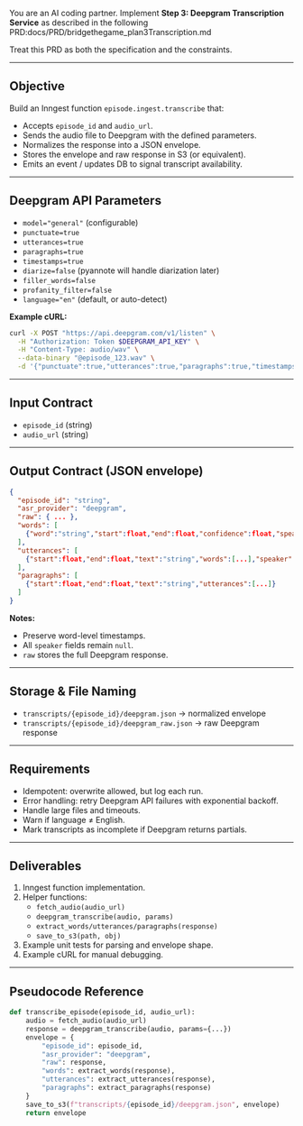 You are an AI coding partner. Implement **Step 3: Deepgram Transcription Service** as described in the following PRD:docs/PRD/bridgethegame_plan3Transcription.md

Treat this PRD as both the specification and the constraints.

---

## Objective

Build an Inngest function `episode.ingest.transcribe` that:

- Accepts `episode_id` and `audio_url`.
- Sends the audio file to Deepgram with the defined parameters.
- Normalizes the response into a JSON envelope.
- Stores the envelope and raw response in S3 (or equivalent).
- Emits an event / updates DB to signal transcript availability.

---

## Deepgram API Parameters

- `model="general"` (configurable)
- `punctuate=true`
- `utterances=true`
- `paragraphs=true`
- `timestamps=true`
- `diarize=false` (pyannote will handle diarization later)
- `filler_words=false`
- `profanity_filter=false`
- `language="en"` (default, or auto-detect)

**Example cURL:**

```bash
curl -X POST "https://api.deepgram.com/v1/listen" \
  -H "Authorization: Token $DEEPGRAM_API_KEY" \
  -H "Content-Type: audio/wav" \
  --data-binary "@episode_123.wav" \
  -d '{"punctuate":true,"utterances":true,"paragraphs":true,"timestamps":true,"diarize":false}'
```

---

## Input Contract

- `episode_id` (string)
- `audio_url` (string)

---

## Output Contract (JSON envelope)

```json
{
  "episode_id": "string",
  "asr_provider": "deepgram",
  "raw": { ... },
  "words": [
    {"word":"string","start":float,"end":float,"confidence":float,"speaker":null}
  ],
  "utterances": [
    {"start":float,"end":float,"text":"string","words":[...],"speaker":null}
  ],
  "paragraphs": [
    {"start":float,"end":float,"text":"string","utterances":[...]}
  ]
}
```

**Notes:**

- Preserve word-level timestamps.
- All `speaker` fields remain `null`.
- `raw` stores the full Deepgram response.

---

## Storage & File Naming

- `transcripts/{episode_id}/deepgram.json` → normalized envelope
- `transcripts/{episode_id}/deepgram_raw.json` → raw Deepgram response

---

## Requirements

- Idempotent: overwrite allowed, but log each run.
- Error handling: retry Deepgram API failures with exponential backoff.
- Handle large files and timeouts.
- Warn if language ≠ English.
- Mark transcripts as incomplete if Deepgram returns partials.

---

## Deliverables

1. Inngest function implementation.
2. Helper functions:
   - `fetch_audio(audio_url)`
   - `deepgram_transcribe(audio, params)`
   - `extract_words/utterances/paragraphs(response)`
   - `save_to_s3(path, obj)`
3. Example unit tests for parsing and envelope shape.
4. Example cURL for manual debugging.

---

## Pseudocode Reference

```python
def transcribe_episode(episode_id, audio_url):
    audio = fetch_audio(audio_url)
    response = deepgram_transcribe(audio, params={...})
    envelope = {
        "episode_id": episode_id,
        "asr_provider": "deepgram",
        "raw": response,
        "words": extract_words(response),
        "utterances": extract_utterances(response),
        "paragraphs": extract_paragraphs(response)
    }
    save_to_s3(f"transcripts/{episode_id}/deepgram.json", envelope)
    return envelope
```
